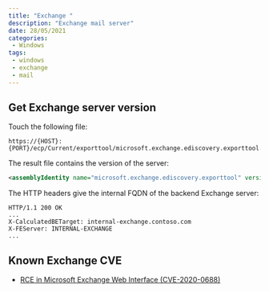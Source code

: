 ```yaml
---
title: "Exchange "
description: "Exchange mail server"
date: 28/05/2021
categories:
 - Windows
tags:
 - windows
 - exchange
 - mail
---
```



## Get Exchange server version

Touch the following file:

```http
https://{HOST}:{PORT}/ecp/Current/exporttool/microsoft.exchange.ediscovery.exporttool.application
```

The result file contains the version of the server:

```xml
<assemblyIdentity name="microsoft.exchange.ediscovery.exporttool" version="15.1.2242.5" publicKeyToken="deffc2c208a0af39" language="neutral" processorArchitecture="msil" type="win32" />
```

The HTTP headers give the internal FQDN of the backend Exchange server:

```http
HTTP/1.1 200 OK
...
X-CalculatedBETarget: internal-exchange.contoso.com
X-FEServer: INTERNAL-EXCHANGE
...
```


## Known Exchange CVE

- [RCE in Microsoft Exchange Web Interface (CVE-2020-0688)](/cve/CVE-2020-0688/)
